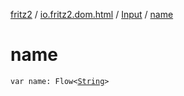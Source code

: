 [fritz2](../../index.md) / [io.fritz2.dom.html](../index.md) / [Input](index.md) / [name](./name.md)

# name

`var name: Flow<`[`String`](https://kotlinlang.org/api/latest/jvm/stdlib/kotlin/-string/index.html)`>`